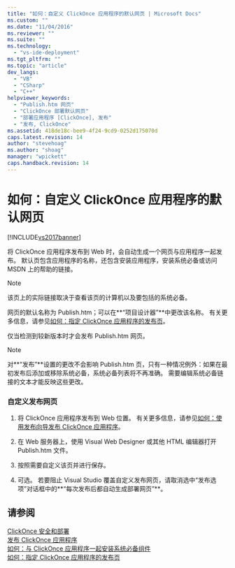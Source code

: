 ```yaml
---
title: "如何：自定义 ClickOnce 应用程序的默认网页 | Microsoft Docs"
ms.custom: ""
ms.date: "11/04/2016"
ms.reviewer: ""
ms.suite: ""
ms.technology: 
  - "vs-ide-deployment"
ms.tgt_pltfrm: ""
ms.topic: "article"
dev_langs: 
  - "VB"
  - "CSharp"
  - "C++"
helpviewer_keywords: 
  - "Publish.htm 网页"
  - "ClickOnce 部署默认网页"
  - "部署应用程序 [ClickOnce], 发布"
  - "发布, ClickOnce"
ms.assetid: 418de18c-bee9-4f24-9cd9-0252d175070d
caps.latest.revision: 14
author: "stevehoag"
ms.author: "shoag"
manager: "wpickett"
caps.handback.revision: 14
---
```

# 如何：自定义 ClickOnce 应用程序的默认网页
[!INCLUDE[vs2017banner](../code-quality/includes/vs2017banner.md)]

将 ClickOnce 应用程序发布到 Web 时，会自动生成一个网页与应用程序一起发布。  默认页包含应用程序的名称，还包含安装应用程序，安装系统必备或访问 MSDN 上的帮助的链接。  
  
> [!NOTE]
>  该页上的实际链接取决于查看该页的计算机以及要包括的系统必备。  
  
 网页的默认名称为 Publish.htm；可以在**“项目设计器”**中更改该名称。  有关更多信息，请参见[如何：指定 ClickOnce 应用程序的发布页](../deployment/how-to-specify-a-publish-page-for-a-clickonce-application.md)。  
  
 仅当检测到较新版本时才会发布 Publish.htm 网页。  
  
> [!NOTE]
>  对**“发布”**设置的更改不会影响 Publish.htm 页，只有一种情况例外：如果在最初发布后添加或移除系统必备，系统必备列表将不再准确。  需要编辑系统必备链接的文本才能反映这些更改。  
  
### 自定义发布网页  
  
1.  将 ClickOnce 应用程序发布到 Web 位置。  有关更多信息，请参见[如何：使用发布向导发布 ClickOnce 应用程序](../Topic/How%20to:%20Publish%20a%20ClickOnce%20Application%20using%20the%20Publish%20Wizard.md)。  
  
2.  在 Web 服务器上，使用 Visual Web Designer 或其他 HTML 编辑器打开 Publish.htm 文件。  
  
3.  按照需要自定义该页并进行保存。  
  
4.  可选。  若要阻止 Visual Studio 覆盖自定义发布网页，请取消选中“发布选项”对话框中的**“每次发布后都自动生成部署网页”**。  
  
## 请参阅  
 [ClickOnce 安全和部署](../deployment/clickonce-security-and-deployment.md)   
 [发布 ClickOnce 应用程序](../deployment/publishing-clickonce-applications.md)   
 [如何：与 ClickOnce 应用程序一起安装系统必备组件](../Topic/How%20to:%20Install%20Prerequisites%20with%20a%20ClickOnce%20Application.md)   
 [如何：指定 ClickOnce 应用程序的发布页](../deployment/how-to-specify-a-publish-page-for-a-clickonce-application.md)
